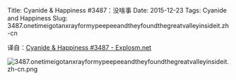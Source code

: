 Title: Cyanide & Happiness #3487：没啥事
Date: 2015-12-23
Tags: Cyanide and Happiness
Slug: 3487.onetimeigotanxrayformypeepeeandtheyfoundthegreatvalleyinsideit.zh-cn

译自：[Cyanide & Happiness #3487 - Explosm.net](http://explosm.net/comics/3487/)


![3487.onetimeigotanxrayformypeepeeandtheyfoundthegreatvalleyinsideit.zh-cn.png](/static/images/comics/3487.onetimeigotanxrayformypeepeeandtheyfoundthegreatvalleyinsideit.zh-cn.png)